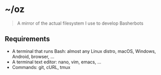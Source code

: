 # ~/oz

> A mirror of the actual filesystem I use to develop Basherbots

## Requirements

- A terminal that runs Bash: almost any Linux distro, macOS, Windows, Android, browser, ...
- A terminal text editor: nano, vim, emacs, ...
- Commands: git, cURL, tmux

